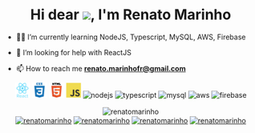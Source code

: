<h1 align="center">Hi dear <img src="https://raw.githubusercontent.com/kaueMarques/kaueMarques/master/hi.gif" width="30px">, I'm Renato Marinho</h1>


- 👨‍💻 I’m currently learning NodeJS, Typescript, MySQL, AWS, Firebase

- 🤔 I’m looking for help with ReactJS

- 📫 How to reach me **renato.marinhofr@gmail.com**

<p align="center">
<img src="https://raw.githubusercontent.com/devicons/devicon/master/icons/react/react-original-wordmark.svg" alt="react" width="30" height="30"/>
<img src="https://raw.githubusercontent.com/devicons/devicon/master/icons/css3/css3-plain-wordmark.svg" alt="css3"  width="30" height="30"/>
<img src="https://raw.githubusercontent.com/devicons/devicon/master/icons/html5/html5-original-wordmark.svg" alt="html5"  width="30" height="30"/>
<img src="https://raw.githubusercontent.com/devicons/devicon/master/icons/javascript/javascript-original.svg" alt="javascript" width="30" height="30"/>
<img src="https://user-images.githubusercontent.com/75874462/124557290-b6f02800-de0f-11eb-8460-ea65d3e72c53.png" alt="nodejs" width="30" height="30"/>
<img src="https://user-images.githubusercontent.com/75874462/124557472-eef76b00-de0f-11eb-96f1-28851c21fda3.png" alt="typescript" width="30" height="30"/>
<img src="https://user-images.githubusercontent.com/75874462/124557594-10f0ed80-de10-11eb-9db0-450f48ca9404.png" alt="mysql" width="30" height="30"/>
<img src="https://user-images.githubusercontent.com/75874462/124557896-675e2c00-de10-11eb-8508-03ce4c2b6f81.png" alt="aws" width="30" height="30"/>
<img src="https://user-images.githubusercontent.com/75874462/124557960-7a70fc00-de10-11eb-8754-a697e04b0975.png" alt="firebase" width="30" height="30"/>
</p>
  

<p align="center">
<img align="center" src="https://github-readme-stats.vercel.app/api?username=renatomarinhofr&show_icons=true" alt="renatomarinho"/><br/>
<a href="https://twitter.com/RenatoM23892889" target="_blank"><img align="center" src="https://cdn.jsdelivr.net/npm/simple-icons@3.0.1/icons/twitter.svg" alt="renatomarinho" height="20" width="20" /></a>
<a href="https://www.linkedin.com/in/renato-marinho-freitas/" target="_blank"><img align="center" src="https://cdn.jsdelivr.net/npm/simple-icons@3.0.1/icons/linkedin.svg" alt="renatomarinho" height="20" width="20" /></a>
<a href="https://www.facebook.com/renato.marinho.940/" target="_blank"><img align="center" src="https://cdn.jsdelivr.net/npm/simple-icons@3.0.1/icons/facebook.svg" alt="renatomarinho" height="20" width="20" /></a>
<a href="https://www.instagram.com/renato.marinhofr/" target="_blank"><img align="center" src="https://cdn.jsdelivr.net/npm/simple-icons@3.0.1/icons/instagram.svg" alt="renatomarinho" height="20" width="20" /></a>
</p>

